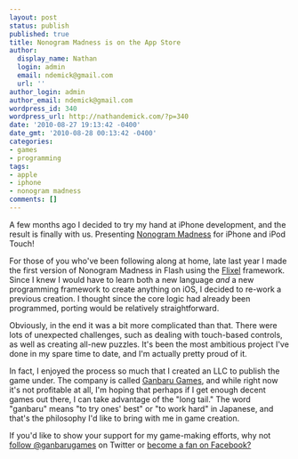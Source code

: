 ```yaml
---
layout: post
status: publish
published: true
title: Nonogram Madness is on the App Store
author:
  display_name: Nathan
  login: admin
  email: ndemick@gmail.com
  url: ''
author_login: admin
author_email: ndemick@gmail.com
wordpress_id: 340
wordpress_url: http://nathandemick.com/?p=340
date: '2010-08-27 19:13:42 -0400'
date_gmt: '2010-08-28 00:13:42 -0400'
categories:
- games
- programming
tags:
- apple
- iphone
- nonogram madness
comments: []
---
```

<p>A few months ago I decided to try my hand at iPhone development, and the result is finally with us. Presenting <a href="http://ganbarugames.com/nonogram-madness/" title="Nonogram Madness">Nonogram Madness</a> for iPhone and iPod Touch! </p>
<p>For those of you who've been following along at home, late last year I made the first version of Nonogram Madness in Flash using the <a href="http://flixel.org" title="Flixel">Flixel</a> framework. Since I knew I would have to learn both a new language <em>and</em> a new programming framework to create anything on iOS, I decided to re-work a previous creation. I thought since the core logic had already been programmed, porting would be relatively straightforward. </p>
<p>Obviously, in the end it was a bit more complicated than that. There were lots of unexpected challenges, such as dealing with touch-based controls, as well as creating all-new puzzles. It's been the most ambitious project I've done in my spare time to date, and I'm actually pretty proud of it.</p>
<p>In fact, I enjoyed the process so much that I created an LLC to publish the game under. The company is called <a href="http://ganbarugames.com" title="Ganbaru Games">Ganbaru Games</a>, and while right now it's not profitable at all, I'm hoping that perhaps if I get enough decent games out there, I can take advantage of the "long tail." The word "ganbaru" means "to try ones' best" or "to work hard" in Japanese, and that's the philosophy I'd like to bring with me in game creation.</p>
<p>If you'd like to show your support for my game-making efforts, why not <a href="http://twitter.com/ganbarugames" title="follow @ganbarugames on Twitter">follow @ganbarugames</a> on Twitter or <a href="http://www.facebook.com/pages/Columbus-OH/Ganbaru-Games/118579311508414?ref=ts" title="become a fan on Facebook">become a fan on Facebook?</p>

